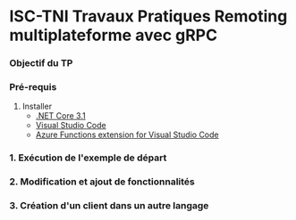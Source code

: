 # ISC-TNI Travaux Pratiques Remoting multiplateforme avec gRPC

### Objectif du TP

### Pré-requis
1. Installer
    - [.NET Core 3.1](https://dotnet.microsoft.com/download/dotnet-core)
    - [Visual Studio Code](https://code.visualstudio.com/)
    - [Azure Functions extension for Visual Studio Code](https://marketplace.visualstudio.com/items?itemName=ms-azuretools.vscode-azurefunctions)

### 1. Exécution de l'exemple de départ

### 2. Modification et ajout de fonctionnalités

### 3. Création d'un client dans un autre langage
